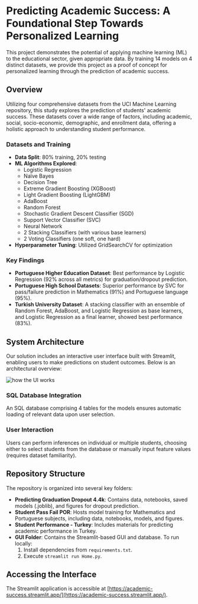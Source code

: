# Predicting Academic Success: A Foundational Step Towards Personalized Learning

This project demonstrates the potential of applying machine learning (ML) to the educational sector, given appropriate data. By training 14 models on 4 distinct datasets, we provide this project as a proof of concept for personalized learning through the prediction of academic success.

## Overview

Utilizing four comprehensive datasets from the UCI Machine Learning repository, this study explores the prediction of students' academic success. These datasets cover a wide range of factors, including academic, social, socio-economic, demographic, and enrollment data, offering a holistic approach to understanding student performance.

### Datasets and Training

- **Data Split**: 80% training, 20% testing
- **ML Algorithms Explored**:
  - Logistic Regression
  - Naïve Bayes
  - Decision Tree
  - Extreme Gradient Boosting (XGBoost)
  - Light Gradient Boosting (LightGBM)
  - AdaBoost
  - Random Forest
  - Stochastic Gradient Descent Classifier (SGD)
  - Support Vector Classifier (SVC)
  - Neural Network
  - 2 Stacking Classifiers (with various base learners)
  - 2 Voting Classifiers (one soft, one hard)
- **Hyperparameter Tuning**: Utilized GridSearchCV for optimization

### Key Findings

- **Portuguese Higher Education Dataset**: Best performance by Logistic Regression (92% across all metrics) for graduation/dropout prediction.
- **Portuguese High School Datasets**: Superior performance by SVC for pass/failure prediction in Mathematics (91%) and Portuguese language (95%).
- **Turkish University Dataset**: A stacking classifier with an ensemble of Random Forest, AdaBoost, and Logistic Regression as base learners, and Logistic Regression as a final learner, showed best performance (83%).

## System Architecture

Our solution includes an interactive user interface built with Streamlit, enabling users to make predictions on student outcomes. Below is an architectural overview:

![how the UI works](https://github.com/samsondawit/student-success/assets/117774323/49c9f113-4d57-40e0-a541-b796675a954a)


### SQL Database Integration

An SQL database comprising 4 tables for the models ensures automatic loading of relevant data upon user selection.

### User Interaction

Users can perform inferences on individual or multiple students, choosing either to select students from the database or manually input feature values (requires dataset familiarity).

## Repository Structure

The repository is organized into several key folders:

- **Predicting Graduation Dropout 4.4k**: Contains data, notebooks, saved models (.joblib), and figures for dropout prediction.
- **Student Pass Fail POR**: Hosts model training for Mathematics and Portuguese subjects, including data, notebooks, models, and figures.
- **Student Performance - Turkey**: Includes materials for predicting academic performance in Turkey.
- **GUI Folder**: Contains the Streamlit-based GUI and database. To run locally:
  1. Install dependencies from `requirements.txt`.
  2. Execute `streamlit run Home.py`.

## Accessing the Interface

The Streamlit application is accessible at [https://academic-success.streamlit.app/](https://academic-success.streamlit.app/).
